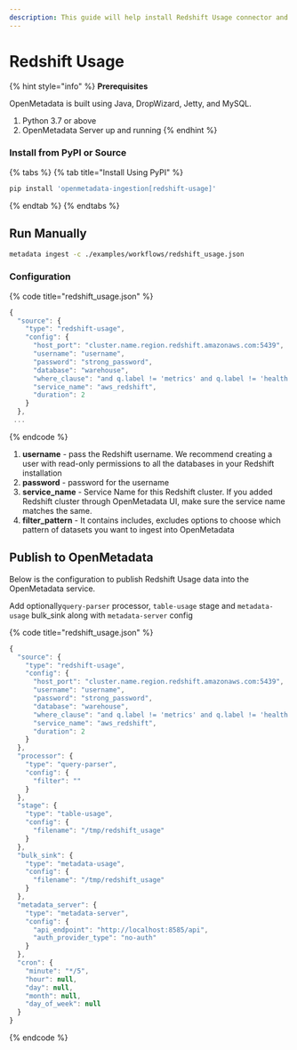```yaml
---
description: This guide will help install Redshift Usage connector and run manually
---
```


# Redshift Usage

{% hint style="info" %}
**Prerequisites**

OpenMetadata is built using Java, DropWizard, Jetty, and MySQL.

1. Python 3.7 or above
2. OpenMetadata Server up and running
{% endhint %}

### Install from PyPI or Source

{% tabs %}
{% tab title="Install Using PyPI" %}
```bash
pip install 'openmetadata-ingestion[redshift-usage]'
```
{% endtab %}
{% endtabs %}

## Run Manually

```bash
metadata ingest -c ./examples/workflows/redshift_usage.json
```

### Configuration

{% code title="redshift\_usage.json" %}
```javascript
{
  "source": {
    "type": "redshift-usage",
    "config": {
      "host_port": "cluster.name.region.redshift.amazonaws.com:5439",
      "username": "username",
      "password": "strong_password",
      "database": "warehouse",
      "where_clause": "and q.label != 'metrics' and q.label != 'health' and q.label != 'cmstats'",
      "service_name": "aws_redshift",
      "duration": 2
    }
  },
 ...
```
{% endcode %}

1. **username** - pass the Redshift username. We recommend creating a user with read-only permissions to all the databases in your Redshift installation
2. **password** - password for the username
3. **service\_name** - Service Name for this Redshift cluster. If you added Redshift cluster through OpenMetadata UI, make sure the service name matches the same.
4. **filter\_pattern** - It contains includes, excludes options to choose which pattern of datasets you want to ingest into OpenMetadata

## Publish to OpenMetadata

Below is the configuration to publish Redshift Usage data into the OpenMetadata service.

Add optionally`query-parser` processor, `table-usage` stage and `metadata-usage` bulk\_sink along with `metadata-server` config

{% code title="redshift\_usage.json" %}
```javascript
{
  "source": {
    "type": "redshift-usage",
    "config": {
      "host_port": "cluster.name.region.redshift.amazonaws.com:5439",
      "username": "username",
      "password": "strong_password",
      "database": "warehouse",
      "where_clause": "and q.label != 'metrics' and q.label != 'health' and q.label != 'cmstats'",
      "service_name": "aws_redshift",
      "duration": 2
    }
  },
  "processor": {
    "type": "query-parser",
    "config": {
      "filter": ""
    }
  },
  "stage": {
    "type": "table-usage",
    "config": {
      "filename": "/tmp/redshift_usage"
    }
  },
  "bulk_sink": {
    "type": "metadata-usage",
    "config": {
      "filename": "/tmp/redshift_usage"
    }
  },
  "metadata_server": {
    "type": "metadata-server",
    "config": {
      "api_endpoint": "http://localhost:8585/api",
      "auth_provider_type": "no-auth"
    }
  },
  "cron": {
    "minute": "*/5",
    "hour": null,
    "day": null,
    "month": null,
    "day_of_week": null
  }
}

```
{% endcode %}


